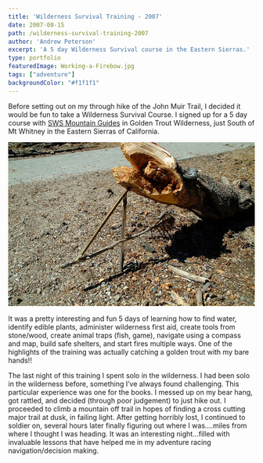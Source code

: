 ```yaml
---
title: 'Wilderness Survival Training - 2007'
date: 2007-08-15
path: /wilderness-survival-training-2007
author: 'Andrew Peterson'
excerpt: 'A 5 day Wilderness Survival course in the Eastern Sierras.'
type: portfolio
featuredImage: Working-a-Firebow.jpg
tags: ["adventure"]
backgroundColor: "#f1f1f1"
---
```

Before setting out on my through hike of the John Muir Trail, I decided it would be fun to take a Wilderness Survival Course. I signed up for a 5 day course with [SWS Mountain Guides](http://www.swsmtns.com/ "SWS Mountain Guides") in Golden Trout Wilderness, just South of Mt Whitney in the Eastern Sierras of California.

![Figure 4 Trap](./Figure-4-trap.jpg)

It was a pretty interesting and fun 5 days of learning how to find water, identify edible plants, administer wilderness first aid, create tools from stone/wood, create animal traps (fish, game), navigate using a compass and map, build safe shelters, and start fires multiple ways. One of the highlights of the training was actually catching a golden trout with my bare hands!!

The last night of this training I spent solo in the wilderness. I had been solo in the wilderness before, something I’ve always found challenging. This particular experience was one for the books. I messed up on my bear hang, got rattled, and decided (through poor judgement) to just hike out. I proceeded to climb a mountain off trail in hopes of finding a cross cutting major trail at dusk, in failing light. After getting horribly lost, I continued to soldier on, several hours later finally figuring out where I was….miles from where I thought I was heading. It was an interesting night…filled with invaluable lessons that have helped me in my adventure racing navigation/decision making.
